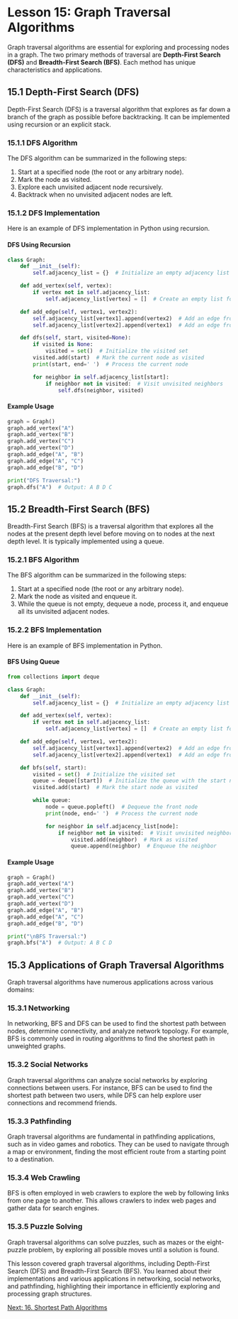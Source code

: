 # Lesson 15: Graph Traversal Algorithms

Graph traversal algorithms are essential for exploring and processing nodes in a graph. The two primary methods of traversal are **Depth-First Search (DFS)** and **Breadth-First Search (BFS)**. Each method has unique characteristics and applications.

## 15.1 Depth-First Search (DFS)

Depth-First Search (DFS) is a traversal algorithm that explores as far down a branch of the graph as possible before backtracking. It can be implemented using recursion or an explicit stack.

### 15.1.1 DFS Algorithm
The DFS algorithm can be summarized in the following steps:
1. Start at a specified node (the root or any arbitrary node).
2. Mark the node as visited.
3. Explore each unvisited adjacent node recursively.
4. Backtrack when no unvisited adjacent nodes are left.

### 15.1.2 DFS Implementation
Here is an example of DFS implementation in Python using recursion.

#### DFS Using Recursion
```python
class Graph:
    def __init__(self):
        self.adjacency_list = {}  # Initialize an empty adjacency list

    def add_vertex(self, vertex):
        if vertex not in self.adjacency_list:
            self.adjacency_list[vertex] = []  # Create an empty list for the new vertex

    def add_edge(self, vertex1, vertex2):
        self.adjacency_list[vertex1].append(vertex2)  # Add an edge from vertex1 to vertex2
        self.adjacency_list[vertex2].append(vertex1)  # Add an edge from vertex2 to vertex1 (for undirected graph)

    def dfs(self, start, visited=None):
        if visited is None:
            visited = set()  # Initialize the visited set
        visited.add(start)  # Mark the current node as visited
        print(start, end=' ')  # Process the current node

        for neighbor in self.adjacency_list[start]:
            if neighbor not in visited:  # Visit unvisited neighbors
                self.dfs(neighbor, visited)
```

#### Example Usage
```python
graph = Graph()
graph.add_vertex("A")
graph.add_vertex("B")
graph.add_vertex("C")
graph.add_vertex("D")
graph.add_edge("A", "B")
graph.add_edge("A", "C")
graph.add_edge("B", "D")

print("DFS Traversal:")
graph.dfs("A")  # Output: A B D C
```

## 15.2 Breadth-First Search (BFS)

Breadth-First Search (BFS) is a traversal algorithm that explores all the nodes at the present depth level before moving on to nodes at the next depth level. It is typically implemented using a queue.

### 15.2.1 BFS Algorithm
The BFS algorithm can be summarized in the following steps:
1. Start at a specified node (the root or any arbitrary node).
2. Mark the node as visited and enqueue it.
3. While the queue is not empty, dequeue a node, process it, and enqueue all its unvisited adjacent nodes.

### 15.2.2 BFS Implementation
Here is an example of BFS implementation in Python.

#### BFS Using Queue
```python
from collections import deque

class Graph:
    def __init__(self):
        self.adjacency_list = {}  # Initialize an empty adjacency list

    def add_vertex(self, vertex):
        if vertex not in self.adjacency_list:
            self.adjacency_list[vertex] = []  # Create an empty list for the new vertex

    def add_edge(self, vertex1, vertex2):
        self.adjacency_list[vertex1].append(vertex2)  # Add an edge from vertex1 to vertex2
        self.adjacency_list[vertex2].append(vertex1)  # Add an edge from vertex2 to vertex1 (for undirected graph)

    def bfs(self, start):
        visited = set()  # Initialize the visited set
        queue = deque([start])  # Initialize the queue with the start node
        visited.add(start)  # Mark the start node as visited

        while queue:
            node = queue.popleft()  # Dequeue the front node
            print(node, end=' ')  # Process the current node

            for neighbor in self.adjacency_list[node]:
                if neighbor not in visited:  # Visit unvisited neighbors
                    visited.add(neighbor)  # Mark as visited
                    queue.append(neighbor)  # Enqueue the neighbor
```

#### Example Usage
```python
graph = Graph()
graph.add_vertex("A")
graph.add_vertex("B")
graph.add_vertex("C")
graph.add_vertex("D")
graph.add_edge("A", "B")
graph.add_edge("A", "C")
graph.add_edge("B", "D")

print("\nBFS Traversal:")
graph.bfs("A")  # Output: A B C D
```

## 15.3 Applications of Graph Traversal Algorithms

Graph traversal algorithms have numerous applications across various domains:

### 15.3.1 Networking
In networking, BFS and DFS can be used to find the shortest path between nodes, determine connectivity, and analyze network topology. For example, BFS is commonly used in routing algorithms to find the shortest path in unweighted graphs.

### 15.3.2 Social Networks
Graph traversal algorithms can analyze social networks by exploring connections between users. For instance, BFS can be used to find the shortest path between two users, while DFS can help explore user connections and recommend friends.

### 15.3.3 Pathfinding
Graph traversal algorithms are fundamental in pathfinding applications, such as in video games and robotics. They can be used to navigate through a map or environment, finding the most efficient route from a starting point to a destination.

### 15.3.4 Web Crawling
BFS is often employed in web crawlers to explore the web by following links from one page to another. This allows crawlers to index web pages and gather data for search engines.

### 15.3.5 Puzzle Solving
Graph traversal algorithms can solve puzzles, such as mazes or the eight-puzzle problem, by exploring all possible moves until a solution is found.

This lesson covered graph traversal algorithms, including Depth-First Search (DFS) and Breadth-First Search (BFS). You learned about their implementations and various applications in networking, social networks, and pathfinding, highlighting their importance in efficiently exploring and processing graph structures.

[Next: 16. Shortest Path Algorithms](./16-shortest-path-algorithms.md)